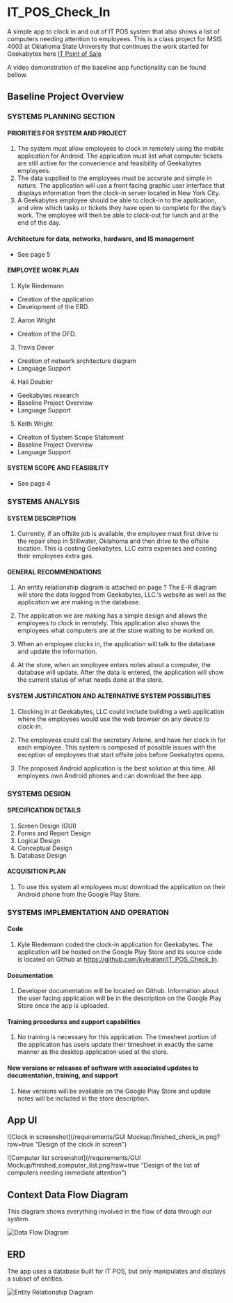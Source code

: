 IT_POS_Check_In
===============

A simple app to clock in and out of IT POS system that also shows a list of computers needing attention to employees. This is a class project for MSIS 4003 at Oklahoma State University that continues the work started for Geekabytes here [IT Point of Sale](https://github.com/RyanDawkins/it-point-of-sale)

A video demonstration of the baseline app functionality can be found bellow.



## Baseline Project Overview

### SYSTEMS PLANNING SECTION

#### PRIORITIES FOR SYSTEM AND PROJECT

1. The system must allow employees to clock in remotely using the mobile application for Android. The application must list what computer tickets are still active for the convenience and feasibility of Geekabytes employees.  
2. The data supplied to the employees must be accurate and simple in nature. The application will use a front facing graphic user interface that displays information from the clock-in server located in New York City. 
3. A Geekabytes employee should be able to clock-in to the application, and view which tasks or tickets they have open to complete for the day’s work. The employee will then be able to clock-out for lunch and at the end of the day.

#### Architecture for data, networks, hardware, and IS management 
- See page 5

#### EMPLOYEE WORK PLAN

1. Kyle Riedemann
 - Creation of the application
 - Development of the ERD.

2. Aaron Wright
  - Creation of the DFD.

3. Travis Dever
  - Creation of network architecture diagram
  - Language Support

4. Hali Deubler
  - Geekabytes research
  - Baseline Project Overview
  - Language Support

5. Keith Wright
  - Creation of System Scope Statement
  - Baseline Project Overview
  - Language Support

#### SYSTEM SCOPE AND FEASIBILITY
- See page 4

### SYSTEMS ANALYSIS

#### SYSTEM DESCRIPTION

1. Currently, if an offsite job is available, the employee must first drive to the repair shop in Stillwater, Oklahoma and then drive to the offsite location. This is costing Geekabytes, LLC extra expenses and costing their employees extra gas.

#### GENERAL RECOMMENDATIONS

1. An entity relationship diagram is attached on page ? The E-R diagram will store the data logged from Geekabytes, LLC.’s website as well as the application we are making in the database.

2. The application we are making has a simple design and allows the employees to clock in remotely. This application also shows the employees what computers are at the store waiting to be worked on.

3. When an employee clocks in, the application will talk to the database and update the information. 

4. At the store, when an employee enters notes about a computer, the database will update. After the data is entered, the application will show the current status of what needs done at the store.

#### SYSTEM JUSTIFICATION AND ALTERNATIVE SYSTEM POSSIBILITIES 

1. Clocking in at Geekabytes, LLC could include building a web application where the employees would use the web browser on any device to clock-in. 

2. The employees could call the secretary Arlene, and have her clock in for each employee. This system is composed of possible issues with the exception of employees that start offsite jobs before Geekabytes opens. 

3. The proposed Android application is the best solution at this time. All employees own Android phones and can download the free app. 

### SYSTEMS DESIGN

#### SPECIFICATION DETAILS

1. Screen Design (GUI)
2. Forms and Report Design
3. Logical Design
4. Conceptual Design
5. Database Design

#### ACQUISITION PLAN

1. To use this system all employees must download the application on their Android phone from the Google Play Store. 

### SYSTEMS IMPLEMENTATION AND OPERATION

#### Code
1. Kyle Riedemann coded the clock-in application for Geekabytes. The application will be hosted on the Google Play Store and its source code is located on Github at https://github.com/kylealanr/IT_POS_Check_In.

#### Documentation
1. Developer documentation will be located on Github. Information about the user facing application will be in the description on the Google Play Store once the app is uploaded.

#### Training procedures and support capabilities
1. No training is necessary for this application. The timesheet portion of the application has users update their timesheet in exactly the same manner as the desktop application used at the store. 

#### New versions or releases of software with associated updates to documentation, training, and support
1. New versions will be available on the Google Play Store and update notes will be included in the store description.

## App UI

![Clock in screenshot](/requirements/GUI Mockup/finished_check_in.png?raw=true "Design of the clock in screen")

![Computer list screenshot](/requirements/GUI Mockup/finished_computer_list.png?raw=true "Design of the list of computers needing immediate attention")

## Context Data Flow Diagram

This diagram shows everything involved in the flow of data through our system.

![Data Flow Diagram](/requirements/DFD/MSIS4003ProjectDFD.png?raw=true "DFD of entire system")

## ERD

The app uses a database built for IT POS, but only manipulates and displays a subset of entities.

![Entity Relationship Diagram](/requirements/ERD/ERD0-92.png?raw=true "")

